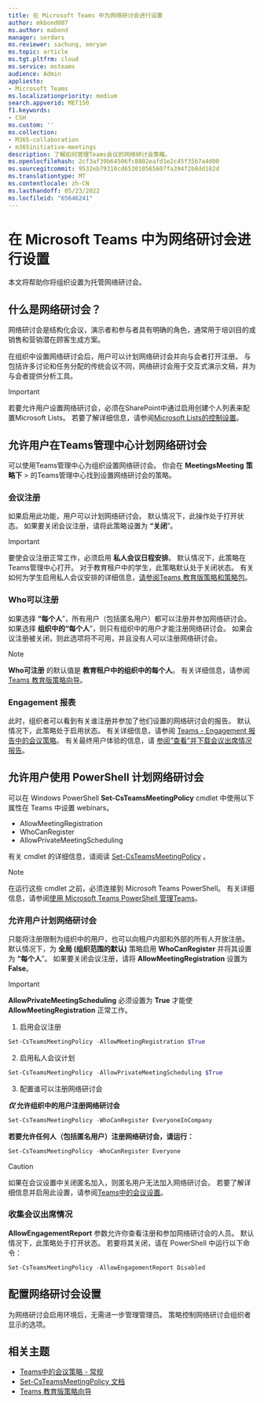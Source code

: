 ```yaml
---
title: 在 Microsoft Teams 中为网络研讨会进行设置
author: mkbond007
ms.author: mabond
manager: serdars
ms.reviewer: sachung, emryan
ms.topic: article
ms.tgt.pltfrm: cloud
ms.service: msteams
audience: Admin
appliesto:
- Microsoft Teams
ms.localizationpriority: medium
search.appverid: MET150
f1.keywords:
- CSH
ms.custom: ''
ms.collection:
- M365-collaboration
- m365initiative-meetings
description: 了解如何管理Teams会议的网络研讨会策略。
ms.openlocfilehash: 2cf3af39b64506fc8802eafd1e2c45f35b7a4d00
ms.sourcegitcommit: 9532eb79310cd653010565607fa394f2b8dd182d
ms.translationtype: MT
ms.contentlocale: zh-CN
ms.lasthandoff: 05/23/2022
ms.locfileid: "65646241"
---
```

# <a name="set-up-for-webinars-in-microsoft-teams"></a>在 Microsoft Teams 中为网络研讨会进行设置

本文将帮助你将组织设置为托管网络研讨会。

## <a name="what-are-webinars"></a>什么是网络研讨会？

网络研讨会是结构化会议，演示者和参与者具有明确的角色，通常用于培训目的或销售和营销潜在顾客生成方案。

在组织中设置网络研讨会后，用户可以计划网络研讨会并向与会者打开注册。 与包括许多讨论和任务分配的传统会议不同，网络研讨会用于交互式演示文稿，并为与会者提供分析工具。

> [!IMPORTANT]
> 若要允许用户设置网络研讨会，必须在SharePoint中通过启用创建个人列表来配置Microsoft Lists。 若要了解详细信息，请参阅[Microsoft Lists的控制设置](/sharepoint/control-lists)。

## <a name="allow-users-to-schedule-webinars-in-the-teams-admin-center"></a>允许用户在Teams管理中心计划网络研讨会

可以使用Teams管理中心为组织设置网络研讨会。 你会在 **MeetingsMeeting** **策略下** > 的Teams管理中心找到设置网络研讨会的策略。

### <a name="meeting-registration"></a>会议注册

如果启用此功能，用户可以计划网络研讨会。 默认情况下，此操作处于打开状态。 如果要关闭会议注册，请将此策略设置为 **“关闭**”。

> [!IMPORTANT]
> 要使会议注册正常工作，必须启用 **私人会议日程安排**。 默认情况下，此策略在Teams管理中心打开。 对于教育租户中的学生，此策略默认处于关闭状态。 有关如何为学生启用私人会议安排的详细信息，[请参阅Teams 教育版策略和策略包](policy-packages-edu.md)。

### <a name="who-can-register"></a>Who可以注册

如果选择 **“每个人**”，所有用户（包括匿名用户）都可以注册并参加网络研讨会。 如果选择 **组织中的“每个人**”，则只有组织中的用户才能注册网络研讨会。 如果会议注册被关闭，则此选项将不可用，并且没有人可以注册网络研讨会。

> [!NOTE]
> **Who可注册** 的默认值是 **教育租户中的组织中的每个人**。 有关详细信息，请参阅[Teams 教育版策略向导](easy-policy-setup-edu.md)。

### <a name="engagement-report"></a>Engagement 报表

此时，组织者可以看到有关谁注册并参加了他们设置的网络研讨会的报告。 默认情况下，此策略处于启用状态。 有关详细信息，请参阅 [Teams - Engagement 报告中的会议策略](meeting-policies-in-teams-general.md#engagement-report)。 有关最终用户体验的信息，请 [参阅“查看”并下载会议出席情况报告](https://support.microsoft.com/office/view-and-download-meeting-attendance-reports-in-teams-ae7cf170-530c-47d3-84c1-3aedac74d310?ui=en-US&#x26;rs=en-US&#x26;ad=US)。

## <a name="allow-users-to-schedule-webinars-using-powershell"></a>允许用户使用 PowerShell 计划网络研讨会

可以在 Windows PowerShell **Set-CsTeamsMeetingPolicy** cmdlet 中使用以下属性在 Teams 中设置 webinars。

- AllowMeetingRegistration
- WhoCanRegister
- AllowPrivateMeetingScheduling

有关 cmdlet 的详细信息，请阅读 [Set-CsTeamsMeetingPolicy](/powershell/module/skype/set-csteamsmeetingpolicy) 。

> [!NOTE]
> 在运行这些 cmdlet 之前，必须连接到 Microsoft Teams PowerShell。 有关详细信息，请参阅[使用 Microsoft Teams PowerShell 管理Teams](/microsoftteams/teams-powershell-managing-teams)。

### <a name="allow-users-to-schedule-webinars"></a>允许用户计划网络研讨会

只能将注册限制为组织中的用户，也可以向租户内部和外部的所有人开放注册。 默认情况下，为 **全局 (组织范围的默认)** 策略启用 **WhoCanRegister** 并将其设置为 **“每个人**”。 如果要关闭会议注册，请将 **AllowMeetingRegistration** 设置为 **False**。

> [!IMPORTANT]
> **AllowPrivateMeetingScheduling** 必须设置为 **True** 才能使 **AllowMeetingRegistration** 正常工作。

1. 启用会议注册

```powershell
Set-CsTeamsMeetingPolicy -AllowMeetingRegistration $True
```

2. 启用私人会议计划

```powershell
Set-CsTeamsMeetingPolicy -AllowPrivateMeetingScheduling $True
```

3. 配置谁可以注册网络研讨会

***仅* 允许组织中的用户注册网络研讨会**

```powershell
Set-CsTeamsMeetingPolicy -WhoCanRegister EveryoneInCompany
```

**若要允许任何人（包括匿名用户）注册网络研讨会，请运行：**

```powershell
Set-CsTeamsMeetingPolicy -WhoCanRegister Everyone
```

> [!CAUTION]
> 如果在会议设置中关闭匿名加入，则匿名用户无法加入网络研讨会。 若要了解详细信息并启用此设置，请参阅[Teams中的会议设置](meeting-settings-in-teams.md)。

### <a name="collect-meeting-attendance"></a>收集会议出席情况

**AllowEngagementReport** 参数允许你查看注册和参加网络研讨会的人员。 默认情况下，此策略处于打开状态。 若要将其关闭，请在 PowerShell 中运行以下命令：

```powershell
Set-CsTeamsMeetingPolicy -AllowEngagementReport Disabled
```

## <a name="configure-webinar-settings"></a>配置网络研讨会设置

为网络研讨会启用环境后，无需进一步管理管理员。 策略控制网络研讨会组织者显示的选项。

## <a name="related-topics"></a>相关主题

- [Teams中的会议策略 - 常规](meeting-policies-in-teams-general.md)
- [Set-CsTeamsMeetingPolicy 文档](/powershell/module/skype/set-csteamsmeetingpolicy)
- [Teams 教育版策略向导](easy-policy-setup-edu.md)
